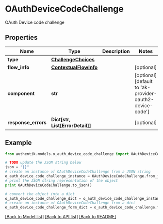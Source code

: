 # OAuthDeviceCodeChallenge

OAuth Device code challenge

## Properties
Name | Type | Description | Notes
------------ | ------------- | ------------- | -------------
**type** | [**ChallengeChoices**](ChallengeChoices.md) |  | 
**flow_info** | [**ContextualFlowInfo**](ContextualFlowInfo.md) |  | [optional] 
**component** | **str** |  | [optional] [default to 'ak-provider-oauth2-device-code']
**response_errors** | **Dict[str, List[ErrorDetail]]** |  | [optional] 

## Example

```python
from authentik.models.o_auth_device_code_challenge import OAuthDeviceCodeChallenge

# TODO update the JSON string below
json = "{}"
# create an instance of OAuthDeviceCodeChallenge from a JSON string
o_auth_device_code_challenge_instance = OAuthDeviceCodeChallenge.from_json(json)
# print the JSON string representation of the object
print OAuthDeviceCodeChallenge.to_json()

# convert the object into a dict
o_auth_device_code_challenge_dict = o_auth_device_code_challenge_instance.to_dict()
# create an instance of OAuthDeviceCodeChallenge from a dict
o_auth_device_code_challenge_form_dict = o_auth_device_code_challenge.from_dict(o_auth_device_code_challenge_dict)
```
[[Back to Model list]](../README.md#documentation-for-models) [[Back to API list]](../README.md#documentation-for-api-endpoints) [[Back to README]](../README.md)


